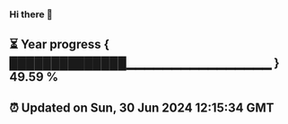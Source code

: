 ### Hi there 👋
⏳ Year progress { ██████████████▁▁▁▁▁▁▁▁▁▁▁▁▁▁▁▁ } 49.59 %
---
⏰ Updated on Sun, 30 Jun 2024 12:15:34 GMT
---
